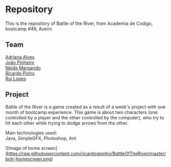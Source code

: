 # Repository

This is the repository of Battle of the River, from Academia de Codigo, bootcamp #49, Aveiro


## Team

[Adriana Alves](https://github.com/AdrianaAC) <br />
[João Pinheiro](https://github.com/joaopinheiro10) <br />
[Neide Margarido](https://github.com/ruipatricio72) <br />
[Ricardo Pinho](https://github.com/ricardogpinho) <br />
[Rui Lopes](https://github.com/ruipatricio72) <br />

## Project

Battle of the River is a game created as a result of a week's project with one month of bootcamp experience.
This game is about two characters (one controlled by a player and the other controlled by the computer), who try to hit each other while trying to dodge arrows from the other.

Main technologies used: <br />
Java, SimpleGFX, Photoshop, Ant

![Image of home screen]
(https://raw.githubusercontent.com/ricardogpinho/BattleOfTheRiver/master/botr-homescreen.png)

